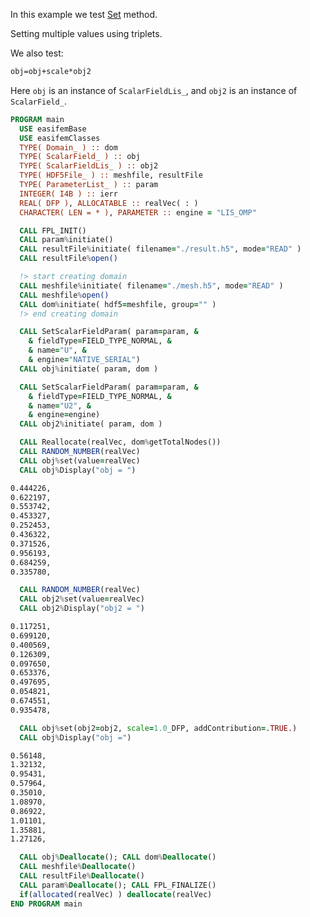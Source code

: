 In this example we test [Set](./Set.md) method.

Setting multiple values using triplets.

We also test:

```txt
obj=obj+scale*obj2
```

Here `obj` is an instance of `ScalarFieldLis_`, and `obj2` is an instance of `ScalarField_`.

```fortran
PROGRAM main
  USE easifemBase
  USE easifemClasses
  TYPE( Domain_ ) :: dom
  TYPE( ScalarField_ ) :: obj
  TYPE( ScalarFieldLis_ ) :: obj2
  TYPE( HDF5File_ ) :: meshfile, resultFile
  TYPE( ParameterList_ ) :: param
  INTEGER( I4B ) :: ierr
  REAL( DFP ), ALLOCATABLE :: realVec( : )
  CHARACTER( LEN = * ), PARAMETER :: engine = "LIS_OMP"
```

```fortran title="Open file for import"
  CALL FPL_INIT()
  CALL param%initiate()
  CALL resultFile%initiate( filename="./result.h5", mode="READ" )
  CALL resultFile%open()
```

```fortran title="read domain"
  !> start creating domain
  CALL meshfile%initiate( filename="./mesh.h5", mode="READ" )
  CALL meshfile%open()
  CALL dom%initiate( hdf5=meshfile, group="" )
  !> end creating domain
```

```fortran title="initiate scalar field"
  CALL SetScalarFieldParam( param=param, &
    & fieldType=FIELD_TYPE_NORMAL, &
    & name="U", &
    & engine="NATIVE_SERIAL")
  CALL obj%initiate( param, dom )

  CALL SetScalarFieldParam( param=param, &
    & fieldType=FIELD_TYPE_NORMAL, &
    & name="U2", &
    & engine=engine)
  CALL obj2%initiate( param, dom )
```

```fortran title="Setting multiple values using triplets"
  CALL Reallocate(realVec, dom%getTotalNodes())
  CALL RANDOM_NUMBER(realVec)
  CALL obj%set(value=realVec)
  CALL obj%Display("obj = ")
```

```txt title="results"
0.444226,   
0.622197,   
0.553742,   
0.453327,   
0.252453,   
0.436322,   
0.371526,   
0.956193,   
0.684259,   
0.335780,   
```

```fortran title="Setting multiple values using triplets"
  CALL RANDOM_NUMBER(realVec)
  CALL obj2%set(value=realVec)
  CALL obj2%Display("obj2 = ")
```

```txt title="results"
0.117251,   
0.699120,   
0.400569,   
0.126309,   
0.097650,   
0.653376,   
0.497695,   
0.054821,   
0.674551,   
0.935478,   
```

```fortran title="obj=obj+scale*obj2"
  CALL obj%set(obj2=obj2, scale=1.0_DFP, addContribution=.TRUE.)
  CALL obj%Display("obj =")
```

```txt title="results"
0.56148,   
1.32132,   
0.95431,   
0.57964,   
0.35010,   
1.08970,   
0.86922,   
1.01101,   
1.35881,   
1.27126,   
```

```fortran title="Cleanup"
  CALL obj%Deallocate(); CALL dom%Deallocate()
  CALL meshfile%Deallocate()
  CALL resultFile%Deallocate()
  CALL param%Deallocate(); CALL FPL_FINALIZE()
  if(allocated(realVec) ) deallocate(realVec)
END PROGRAM main
```

